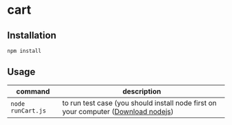 # cart

## Installation
`npm install`

## Usage
| command | description |
|---|---|
|`node runCart.js` | to run test case (you should install node first on your computer ([Download nodejs](https://nodejs.org/en/download/))|